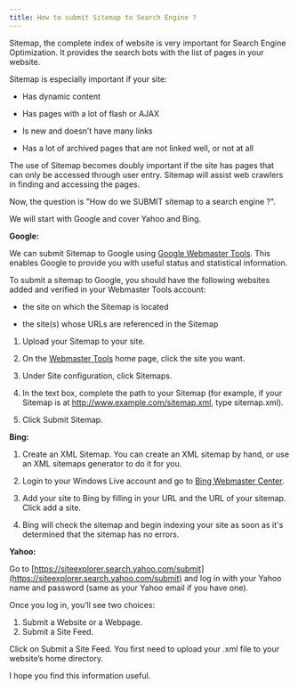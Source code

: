 ```yaml
---
title: How to submit Sitemap to Search Engine ?
---
```


Sitemap, the complete index of website is very important for Search Engine Optimization. It provides the search bots with the list of pages in your website.

Sitemap is especially important if your site:



	
  * Has dynamic content

	
  * Has pages with a lot of flash or AJAX

	
  * Is new and doesn’t have many links

	
  * Has a lot of archived pages that are not linked well, or not at all


The use of Sitemap becomes doubly important if the site has pages that can only be accessed through user entry. Sitemap will assist web crawlers in finding and accessing the pages.

Now, the question is "How do we SUBMIT sitemap to a search engine ?".

We will start with Google and cover Yahoo and Bing.

**Google:**

We can submit Sitemap to Google using [Google Webmaster Tools](http://www.google.com/webmasters/tools/). This enables Google to provide you with useful status and statistical information.

To submit a sitemap to Google, you should have the following websites added and verified in your Webmaster Tools account:



	
  * the site on which the Sitemap is located

	
  * the site(s) whose URLs are referenced in the Sitemap



	
  1. Upload your Sitemap to your site.

	
  2. On the [Webmaster Tools](https://www.google.com/webmasters/tools/) home page, click the site you want.

	
  3. Under Site configuration, click Sitemaps.

	
  4. In the text box, complete the path to your Sitemap (for example, if your Sitemap is at http://www.example.com/sitemap.xml, type sitemap.xml).

	
  5. Click Submit Sitemap.


**Bing:**



	
  1. Create an XML Sitemap. You can create an XML sitemap by hand, or use an XML sitemaps generator to do it for you.

	
  2. Login to your Windows Live account and go to [Bing Webmaster Center](http://www.bing.com/webmaster).

	
  3. Add your site to Bing by filling in your URL and the URL of your sitemap. Click add a site.

	
  4. Bing will check the sitemap and begin indexing your site as soon as it's determined that the sitemap has no errors.


**Yahoo:**

Go to [https://siteexplorer.search.yahoo.com/submit](https://siteexplorer.search.yahoo.com/submit) and log in with your Yahoo name and password (same as your Yahoo email if you have one).

Once you log in, you’ll see two choices:
1) Submit a Website or a Webpage.
2) Submit a Site Feed.

Click on Submit a Site Feed. You first need to upload your .xml file to your website’s home directory.

I hope you find this information useful.
